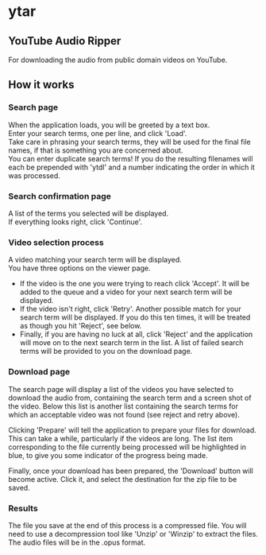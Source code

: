 # ytar
## YouTube Audio Ripper

For downloading the audio from public domain videos on YouTube.  

## How it works

### Search page

When the application loads, you will be greeted by a text box.  
Enter your search terms, one per line, and click 'Load'.  
Take care in phrasing your search terms, they will be used for the final file names, if that is something you are concerned about.  
You can enter duplicate search terms! If you do the resulting filenames will each be prepended with 'ytdl' and a number indicating the order in which it was processed.  

### Search confirmation page

A list of the terms you selected will be displayed.  
If everything looks right, click 'Continue'.

### Video selection process

A video matching your search term will be displayed.  
You have three options on the viewer page.  
* If the video is the one you were trying to reach click 'Accept'. It will be added to the queue and a video for your next search term will be displayed.
* If the video isn't right, click 'Retry'. Another possible match for your search term will be displayed.  If you do this ten times, it will be treated as though you hit 'Reject', see below.
* Finally, if you are having no luck at all, click 'Reject' and the application will move on to the next search term in the list.  A list of failed search terms will be provided to you on the download page.

### Download page

The search page will display a list of the videos you have selected to download the audio from, containing the search term and a screen shot of the video.  Below this list is another list containing the search terms for which an acceptable video was not found (see reject and retry above).

Clicking 'Prepare' will tell the application to prepare your files for download.  This can take a while, particularly if the videos are long.  The list item corresponding to the file currently being processed will be highlighted in blue, to give you some indicator of the progress being made.  

Finally, once your download has been prepared, the 'Download' button will become active.  Click it, and select the destination for the zip file to be saved.

### Results

The file you save at the end of this process is a compressed file. You will need to use a decompression tool like 'Unzip' or 'Winzip' to extract the files.  The audio files will be in the .opus format.
